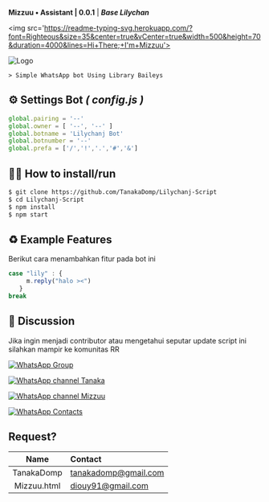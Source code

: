 **Mizzuu • Assistant | 0.0.1** | ***Base Lilychan***

<img src='https://readme-typing-svg.herokuapp.com/?font=Righteous&size=35&center=true&vCenter=true&width=500&height=70&duration=4000&lines=Hi+There;+I'm+Mizzuu'>

![Logo](https://files.catbox.moe/n60pjq.jpg)

```> Simple WhatsApp bot Using Library Baileys```


## ⚙️ Settings Bot ***( config.js )***

```javascript
global.pairing = '--'
global.owner = [ '--', '--' ]
global.botname = 'Lilychanj Bot'
global.botnumber = '--'
global.prefa = ['/','!','.','#','&']
```


## 👨‍💻 How to install/run


```bash
$ git clone https://github.com/TanakaDomp/Lilychanj-Script
$ cd Lilychanj-Script
$ npm install
$ npm start
```

## ♻️ Example Features
Berikut cara menambahkan fitur pada bot ini

```javascript
case "lily" : {
     m.reply("halo ><")
   }
break
```


## 📢 Discussion 
Jika ingin menjadi contributor atau mengetahui seputar update script ini silahkan mampir ke komunitas RR

[![WhatsApp Group](https://img.shields.io/badge/WhatsApp%20Group-25D366?style=for-the-badge&logo=whatsapp&logoColor=white)](https://chat.whatsapp.com/DrqZxEeI8v9H83ynYvkVOP)

[![WhatsApp channel Tanaka](https://img.shields.io/badge/WhatsApp%20Channel-25D366?style=for-the-badge&logo=whatsapp&logoColor=white)](https://whatsapp.com/channel/0029VaW25g5F1YlKczMRmd1h)

[![WhatsApp channel Mizzuu](https://img.shields.io/badge/WhatsApp%20Channel-25D366?style=for-the-badge&logo=whatsapp&logoColor=white)](https://whatsapp.com/channel/0029VakOqnmHrDZZXkFcKj0x)

[![WhatsApp Contacts](https://img.shields.io/badge/WhatsApp%20Contacts-25D366?style=for-the-badge&logo=whatsapp&logoColor=white)](https://wa.me/6281359932022)

## Request?

|     Name     | Contact                         |
| :----------: | :------------------------------ |
| TanakaDomp | tanakadomp@gmail.com |
| Mizzuu.html | diouy91@gmail.com |
